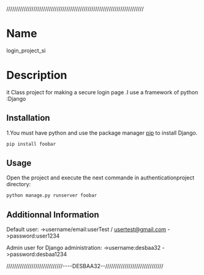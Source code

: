 ///////////////////////////////////////////////////////////////////////
# Name

login_project_si

# Description

it Class project for making a secure login page .I use a framework of python :Django

## Installation

1.You must have python and use the package manager [pip](https://pip.pypa.io/en/stable/) to install Django.

```bash
pip install foobar
```

## Usage

Open the project and execute the next commande in authenticationproject directory:

```bash
python manage.py runserver foobar
```

## Additionnal Information

Default user:
                    ->username/email:userTest / usertest@gmail.com
                    ->password:user1234

Admin user for Django administration:
                                            ->username:desbaa32
                                            ->password:desbaa1234

/////////////////////////////----DESBAA32--//////////////////////////////